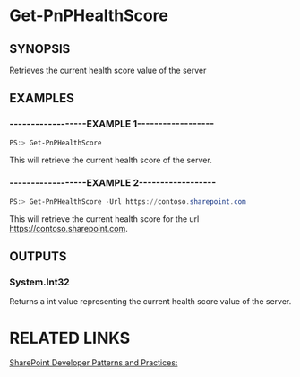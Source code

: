 # Get-PnPHealthScore

## SYNOPSIS
Retrieves the current health score value of the server

## EXAMPLES

### ------------------EXAMPLE 1------------------
```powershell
PS:> Get-PnPHealthScore
```

This will retrieve the current health score of the server.

### ------------------EXAMPLE 2------------------
```powershell
PS:> Get-PnPHealthScore -Url https://contoso.sharepoint.com
```

This will retrieve the current health score for the url https://contoso.sharepoint.com.

## OUTPUTS

### System.Int32

Returns a int value representing the current health score value of the server.

# RELATED LINKS

[SharePoint Developer Patterns and Practices:](http://aka.ms/sppnp)
